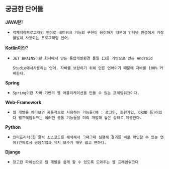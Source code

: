 ## 궁금한 단어들

**JAVA란**?

- `객체지향프로그래밍 언어로 네트워크 기능의 구현이 용이하기 때문에
  인터넷 환경에서 가장 활발히 사용되는 프로그래밍 언어.`

**Kotlin이란**?

- `JET BRAINS이란 회사에서 만든 통합개발환경 툴일 IJ를 기반으로 만든 Android `

  `Studio에서사용하는 언어. 자바를 보완하기 위해 만든 언어이기 때문에 자바를 100% 커버한다.`

**Spring**

- `Spring이란 자바 기반의 웹 어플리케이션을 만들 수 있는 프레임워크이다.`

**Web-Framework**

- `웹 개발을 하다보면 공통적으로 사용하는 기능들(예 : 로그인, 회원가입, CRUD 등)이있다
  웹프레임워크는 이러한 공통 기능들을 미리 개발해 놓은 상태로 제공한다.`

**Python**

- `인터프리터(한 줄씩 소스코드를 해석해서 그때그때 실행해 결과를 바로 확인할 수 있는 언어)언어로서
  공동작업과 유지 보수가 매우 쉽고 편하다.`

**Django**

- `장고란 파이썬으로 웹 개발을 쉽게 할 수 있도록 도와주는 웹 프레임워크다`














